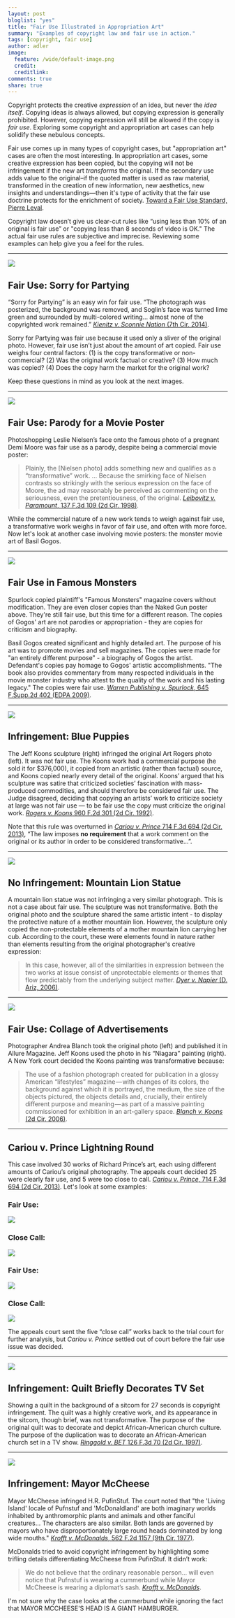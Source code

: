 ```yaml
---
layout: post
bloglist: "yes"
title: "Fair Use Illustrated in Appropriation Art"
summary: "Examples of copyright law and fair use in action."
tags: [copyright, fair use]
author: adler
image:
  feature: /wide/default-image.png
  credit:
  creditlink:
comments: true
share: true
---
```



<p class="big-text">Copyright protects the creative <em>expression</em> of an idea, but never the <em>idea itself</em>. Copying ideas is always allowed, but copying expression is generally prohibited. However, copying expression will still be allowed if the copy is <em>fair use</em>. Exploring some copyright and appropriation art cases can help solidify these nebulous concepts. </p>

Fair use comes up in many types of copyright cases, but "appropriation art" cases are often the most interesting. In appropriation art cases, some creative expression has been copied, but the copying will not be infringement if the new art *transforms* the original. If the secondary use adds value to the original–if the quoted matter is used as raw material, transformed in the creation of new information, new aesthetics, new insights and understandings—then it's type of activity that the fair use doctrine protects for the enrichment of society. [Toward a Fair Use Standard, Pierre Leval](http://www.yalelawtech.org/wp-content/uploads/leval.pdf). 

Copyright law doesn’t give us clear-cut rules like “using less than 10% of an original is fair use” or "copying less than 8 seconds of video is OK." The actual fair use rules are subjective and imprecise. Reviewing some examples can help give you a feel for the rules. 

- - - 

<img src="/images/copyright/sorry-for-partying-fair-use.jpg" class="medium-image">

## Fair Use: Sorry for Partying

“Sorry for Partying” is an easy win for fair use. “The photograph was posterized, the background was removed, and Soglin’s face was turned lime green and surrounded by multi-colored writing… almost none of the copyrighted work remained.” [*Kienitz v. Sconnie Nation* (7th Cir. 2014)](http://scholar.google.com/scholar_case?case=11576719392718214877).

Sorry for Partying was fair use because it used only a sliver of the original photo. However, fair use isn’t just about the amount of art copied. Fair use weighs four central factors: (1) is the copy transformative or non-commercial? (2) Was the original work factual or creative? (3) How much was copied? (4) Does the copy harm the market for the original work?

Keep these questions in mind as you look at the next images.

<hr class="tall">

<img src="/images/copyright/leibovitz-v-paramount-fair-use-parody.jpg" class="medium-image">

## Fair Use: Parody for a Movie Poster

Photoshopping Leslie Nielsen’s face onto the famous photo of a pregnant Demi Moore was fair use as a parody, despite being a commercial movie poster:

> Plainly, the [Nielsen photo] adds something new and qualifies as a “transformative” work. … Because the smirking face of Nielsen contrasts so strikingly with the serious expression on the face of Moore, the ad may reasonably be perceived as commenting on the seriousness, even the pretentiousness, of the original. [*Leibovitz v. Paramount*, 137 F.3d 109 (2d Cir. 1998)](http://scholar.google.com/scholar_case?case=18427314453578523770).

While the commercial nature of a new work tends to weigh against fair use, a transformative work weighs in favor of fair use, and often with more force.  Now let's look at another case involving movie posters: the monster movie art of Basil Gogos. 

<hr class="tall">

<img src="/images/copyright/basil-gogos-fair-use.jpg" class="medium-image">

## Fair Use in Famous Monsters

Spurlock copied plaintiff's "Famous Monsters" magazine covers without modification. They are even closer copies than the Naked Gun poster above. They're still fair use, but this time for a different reason. The copies of Gogos' art are not parodies or appropriation - they are copies for criticism and biography. 

Basil Gogos created significant and highly detailed art. The purpose of his art was to promote movies and sell magazines. The copies were made for "an entirely different purpose" - a biography of Gogos the artist.  Defendant's copies pay homage to Gogos' artistic accomplishments. "The book also provides commentary from many respected individuals in the movie monster industry who attest to the quality of the work and his lasting legacy."  The copies were fair use. [*Warren Publishing v. Spurlock*, 645 F.Supp.2d 402 (EDPA 2009)](scholar.google.com/scholar_case?case=17369019703437902075).

<hr class="tall">


<img src="/images/copyright/rogers-koons-banality-string-of-puppies-copyright-infringement.jpg" class="medium-image">

## Infringement: Blue Puppies

The Jeff Koons sculpture (right) infringed the original Art Rogers photo (left). It was not fair use. The Koons work had a commercial purpose (he sold it for $376,000), it copied from an artistic (rather than factual) source, and Koons copied nearly every detail of the original. Koons’ argued that his sculpture was satire that criticized societies’ fascination with mass-produced commodities, and should therefore be considered fair use. The Judge disagreed, deciding that copying an artists’ work to criticize society at large was not fair use — to be fair use the copy must criticize the original work. [*Rogers v. Koons* 960 F.2d 301 (2d Cir. 1992)](http://scholar.google.com/scholar_case?case=9102865469766650757). 

Note that this rule was overturned in [*Cariou v. Prince* 714 F.3d 694 (2d Cir. 2013)](http://scholar.google.com/scholar_case?case=5845890683658306826), “The law imposes **no requirement** that a work comment on the original or its author in order to be considered transformative…”.

<hr class="tall">

<img src="/images/copyright/dyer-v-napier-mountain-lion-sculpture-not-infringing.jpg" class="medium-image">

## No Infringement: Mountain Lion Statue 

A mountain lion statue was not infringing a very similar photograph. This is not a case about fair use. The sculpture was not transformative. Both the original photo and the sculpture shared the same artistic intent - to display the protective nature of a mother mountain lion.  However, the sculpture only copied the non-protectable elements of a mother mountain lion carrying her cub. According to the court, these were elements found in nature rather than elements resulting from the original photographer's creative expression: 

> In this case, however, all of the similarities in expression between the two works at issue consist of unprotectable elements or themes that flow predictably from the underlying subject matter. [*Dyer v. Napier* (D. Ariz, 2006)](http://scholar.google.com/scholar_case?case=12198377657843747362). 


<hr class="tall">

<img src="/images/copyright/blanch-v-koons-fair-use.jpg" class="medium-image">

## Fair Use: Collage of Advertisements

Photographer Andrea Blanch took the original photo (left) and published it in Allure Magazine. Jeff Koons used the photo in his “Niagara” painting (right). A New York court decided the Koons painting was transformative because:

 > The use of a fashion photograph created for publication in a glossy American “lifestyles” magazine — with changes of its colors, the background against which it is portrayed, the medium, the size of the objects pictured, the objects details and, crucially, their entirely different purpose and meaning — as part of a massive painting commissioned for exhibition in an art-gallery space. [*Blanch v. Koons* (2d Cir. 2006)](http://scholar.google.com/scholar_case?case=3752630071472494999).



<hr class="tall">

## Cariou v. Prince Lightning Round

This case involved 30 works of Richard Prince’s art, each using different amounts of Cariou’s original photography. The appeals court decided 25 were clearly fair use, and 5 were too close to call. [*Cariou v. Prince*, 714 F.3d 694 (2d Cir. 2013)](http://scholar.google.com/scholar_case?case=5845890683658306826). Let's look at some examples:

### Fair Use:

<img src="/images/copyright/cariou-v-prince-round-midnight-fair-use.jpg" class="medium-image">

### Close Call:

<img src="/images/copyright/cariou-v-prince-graduation-close-call-on-fair-use.jpg" class="medium-image">

### Fair Use:

<img src="/images/copyright/cariou-v-prince-cookie-crumbles-fair-use.jpg" class="medium-image">

### Close Call:

<img src="/images/copyright/cariou-v-prince-charlie-company-close-call-on-fair-use.jpg" class="medium-image">

The appeals court sent the five “close call” works back to the trial court for further analysis, but *Cariou v. Prince* settled out of court before the fair use issue was decided.

<hr class="tall">


<img src="/images/copyright/ringgold-v-BET-quilt-copyright-infringement.jpg" class="medium-image">

## Infringement: Quilt Briefly Decorates TV Set

Showing a quilt in the background of a sitcom for 27 seconds is copyright infringement. The quilt was a highly creative work, and its appearance in the sitcom, though brief, was not transformative. The purpose of the original quilt was to decorate and depict African-American church culture. The purpose of the duplication was to decorate an African-American church set in a TV show. [*Ringgold v. BET* 126 F.3d 70 (2d Cir. 1997)](http://scholar.google.com/scholar_case?case=14762869241442440525).

<hr class="tall">

<img src="/images/copyright/puffinstuff-v-mccheese-copyright-infringement.jpg" class="medium-image">

## Infringement: Mayor McCheese

Mayor McCheese infringed H.R. PufinStuf. The court noted that "the 'Living Island' locale of Pufnstuf and 'McDonaldland' are both imaginary worlds inhabited by anthromorphic plants and animals and other fanciful creatures... The characters are also similar. Both lands are governed by mayors who have disproportionately large round heads dominated by long wide mouths." [*Krofft v. McDonalds*, 562 F.2d 1157 (9th Cir. 1977)](http://scholar.google.com/scholar_case?case=16740683432222862864).

McDonalds tried to avoid copyright infringement by highlighting some trifling details differentiating McCheese from PufinStuf. It didn’t work:

> We do not believe that the ordinary reasonable person… will even notice that Pufnstuf is wearing a cummerbund while Mayor McCheese is wearing a diplomat’s sash. [*Krofft v. McDonalds*](http://scholar.google.com/scholar_case?case=16740683432222862864).

I'm not sure why the case looks at the cummerbund while ignoring the fact that MAYOR MCCHEESE'S HEAD IS A GIANT HAMBURGER. 









